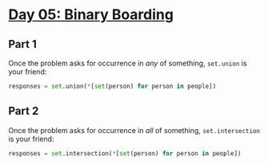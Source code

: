# [Day 05: Binary Boarding](https://adventofcode.com/2020/day/5)

## Part 1

Once the problem asks for occurrence in *any* of something, `set.union` is your
friend:

```py
responses = set.union(*[set(person) for person in people])
```

## Part 2

Once the problem asks for occurrence in *all* of something, `set.intersection` is
your friend:

```py
responses = set.intersection(*[set(person) for person in people])
```
